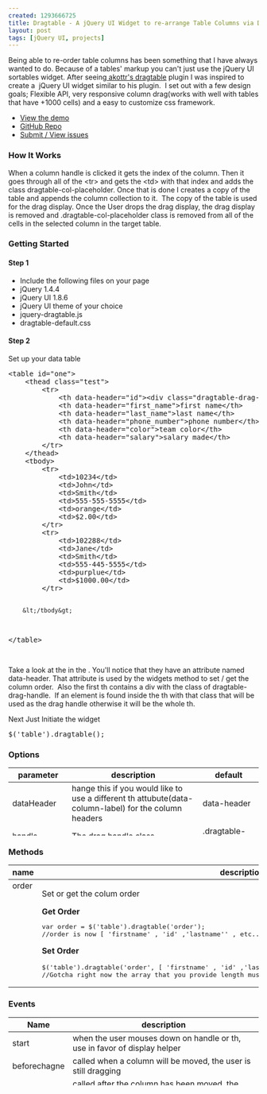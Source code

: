 ```yaml
--- 
created: 1293666725
title: Dragtable - A jQuery UI Widget to re-arrange Table Columns via Drag & Drop
layout: post
tags: [jQuery UI, projects]
---
```

<p>Being able to re-order table columns has been something that I have always wanted to do. Because of a tables' markup you can't just use the jQuery UI sortables widget. After seeing<a href="http://akottr.de/dragtable" target="_blank"> akottr's dragtable</a> plugin I was inspired to create a&nbsp; jQuery UI widget similar to his plugin.&nbsp; I set out with a few design goals; Flexible API, very responsive column drag(works with well with tables that have +1000 cells) and a easy to customize css framework.</p>
<!--break-->
<ul>
    <li><a href="/dev/project/dragtable/demo.htm" target="_blank">View the demo</a></li>
    <li><a target="_blank" href="https://github.com/jebaird/dragtable">GitHub Repo</a></li>
    <li><a href="https://github.com/jebaird/dragtable/issues?direction=desc&amp;sort=created&amp;state=open">Submit / View issues</a></li>
</ul>
<h3>How It Works</h3>
<p>When a column handle is clicked it gets the index of the column. Then it goes through all of the &lt;tr&gt; and gets the &lt;td&gt; with that index and adds the class dragtable-col-placeholder. Once that is done I creates a copy of the table and appends the column collection to it.&nbsp; The copy of the table is used for the drag display. Once the User drops the drag display, the drag display is removed and .dragtable-col-placeholder class is removed from all of the cells in the selected column in the target table.</p>
<h3>Getting Started</h3>
<h4>Step 1</h4>
<ul>
    <li>Include the following files on your page</li>
    <li>jQuery 1.4.4</li>
    <li>jQuery UI 1.8.6</li>
    <li>jQuery UI theme of your choice</li>
    <li>jquery-dragtable.js</li>
    <li>dragtable-default.css</li>
</ul>
<h4>Step 2</h4>
<p>Set up your data table</p>
<pre class="brush: html">
&lt;table id=&quot;one&quot;&gt;
	&lt;thead class=&quot;test&quot;&gt;
		&lt;tr&gt;
			&lt;th data-header=&quot;id&quot;&gt;&lt;div class=&quot;dragtable-drag-handle&quot;&gt;&lt;/div&gt; ID&lt;/th&gt;
			&lt;th data-header=&quot;first_name&quot;&gt;first name&lt;/th&gt;
			&lt;th data-header=&quot;last_name&quot;&gt;last name&lt;/th&gt;
			&lt;th data-header=&quot;phone_number&quot;&gt;phone number&lt;/th&gt;
			&lt;th data-header=&quot;color&quot;&gt;team color&lt;/th&gt;
			&lt;th data-header=&quot;salary&quot;&gt;salary made&lt;/th&gt;
		&lt;/tr&gt;
	&lt;/thead&gt;
	&lt;tbody&gt;
		&lt;tr&gt;
			&lt;td&gt;10234&lt;/td&gt;
			&lt;td&gt;John&lt;/td&gt;
			&lt;td&gt;Smith&lt;/td&gt;
			&lt;td&gt;555-555-5555&lt;/td&gt;
			&lt;td&gt;orange&lt;/td&gt;
			&lt;td&gt;$2.00&lt;/td&gt;
		&lt;/tr&gt;
		&lt;tr&gt;
			&lt;td&gt;102288&lt;/td&gt;
			&lt;td&gt;Jane&lt;/td&gt;
			&lt;td&gt;Smith&lt;/td&gt;
			&lt;td&gt;555-445-5555&lt;/td&gt;
			&lt;td&gt;purplue&lt;/td&gt;
			&lt;td&gt;$1000.00&lt;/td&gt;
		&lt;/tr&gt;

        &lt;/tbody&gt;
&lt;/table&gt;


</pre>
<p>Take a look at the  in the . You'll notice that they have an attribute named data-header. That attribute is used by the widgets method to set / get the column order.&nbsp; Also the first th contains a div with the class of dragtable-drag-handle.&nbsp; If an element is found inside the th with that class that will be used as the drag handle otherwise it will be the whole th.</p>
<p>Next Just Initiate the widget</p>
<pre class="brush: js">
$('table').dragtable();
</pre>
<h3>Options</h3>
<table width="700" height="137" cellspacing="0" cellpadding="0" border="0" style="">
    <thead>
        <tr>
            <th scope="col">parameter</th>
            <th scope="col">description</th>
            <th scope="col">default</th>
        </tr>
    </thead>
    <tbody>
        <tr>
            <td>dataHeader</td>
            <td>hange this if you would like to use a different th attubute(data-column-label) for the column headers</td>
            <td>data-header</td>
        </tr>
        <tr>
            <td>handle</td>
            <td>The drag handle class</td>
            <td>.dragtable-drag-handle</td>
        </tr>
        <tr>
            <td>change</td>
            <td>optional callback function that is called when the column order changes</td>
            <td>$.noop</td>
        </tr>
        <tr>
            <td>displayHelper</td>
            <td>optional callback function that can be used to tweak the look of the column in that is currently getting dragged</td>
            <td>$.noop</td>
        </tr>
    </tbody>
</table>
<h3>Methods</h3>
<table width="700" cellspacing="0" cellpadding="0" border="0">
    <thead>
        <tr>
            <th scope="col">name</th>
            <th scope="col">description</th>
        </tr>
    </thead>
    <tbody>
        <tr>
            <td valign="top">order</td>
            <td>
            <p>Set or get the colum order</p>
            <div><strong>Get Order</strong></div>
            <pre class="brush: js">
var order = $('table').dragtable('order');
//order is now [ 'firstname' , 'id' ,'lastname'' , etc......]
</pre>
            <p><strong>Set Order</strong></p>
            <pre class="brush: js">
$('table').dragtable('order', [ 'firstname' , 'id' ,'lastname'' , etc......]);
//Gotcha right now the array that you provide length must match the current length of the table columns
</pre>
            </td>
        </tr>
    </tbody>
</table>
<h3>Events</h3>
<table width="700" height="137" cellspacing="0" cellpadding="0" border="0" style="">
    <thead>
        <tr>
            <th scope="col">Name</th>
            <th scope="col">description</th>
        </tr>
    </thead>
    <tbody>
        <tr>
            <td>start</td>
            <td>when the user mouses down on handle or th, use in favor of display helper</td>
        </tr>
        <tr>
            <td>beforechagne</td>
            <td>called when a column will be moved, the user is still dragging</td>
        </tr>
        <tr>
            <td>change</td>
            <td>called after the column has been moved, the user is still dragging</td>
        </tr>
        <tr>
            <td>stop</td>
            <td>after the user drops the column and stops dragging</td>
        </tr>
    </tbody>
</table>
<p>&nbsp;</p>
